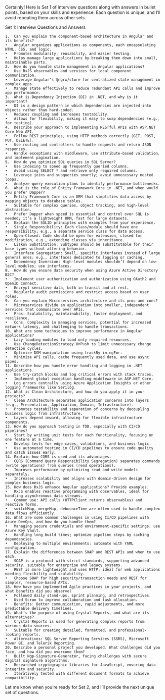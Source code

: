 Certainly! Here is Set 1 of interview questions along with answers in bullet points, based on your skills and experience. Each question is unique, and I’ll avoid repeating them across other sets.

Set 1: Interview Questions and Answers

	1.	Can you explain the component-based architecture in Angular and its benefits?
	•	Angular organizes applications as components, each encapsulating HTML, CSS, and logic.
	•	Promotes modularity, reusability, and easier testing.
	•	Helps manage large applications by breaking them down into small, maintainable parts.
	2.	How do you handle state management in Angular applications?
	•	Use RxJS observables and services for local component communication.
	•	Leverage Angular’s @ngrx/store for centralized state management in complex apps.
	•	Manage state effectively to reduce redundant API calls and improve app performance.
	3.	What is Dependency Injection (DI) in .NET, and why is it important?
	•	DI is a design pattern in which dependencies are injected into objects rather than hard-coded.
	•	Reduces coupling and increases testability.
	•	Allows for flexibility, making it easy to swap dependencies (e.g., for testing).
	4.	Describe your approach to implementing RESTful APIs with ASP.NET Core Web API.
	•	Follow REST principles, using HTTP methods correctly (GET, POST, PUT, DELETE).
	•	Use routing and controllers to handle requests and return JSON responses.
	•	Handle exceptions with middleware, use attribute-based validation, and implement pagination.
	5.	How do you optimize SQL queries in SQL Server?
	•	Use indexing to speed up frequently queried columns.
	•	Avoid using SELECT * and retrieve only required columns.
	•	Leverage joins and subqueries smartly; avoid unnecessary nested loops.
	•	Analyze query execution plans to identify performance bottlenecks.
	6.	What is the role of Entity Framework Core in .NET, and when would you prefer Dapper?
	•	Entity Framework Core is an ORM that simplifies data access by mapping objects to database tables.
	•	Suitable for complex queries, object tracking, and high-level abstraction.
	•	Prefer Dapper when speed is essential and control over SQL is needed; it’s a lightweight ORM, fast for large datasets.
	7.	Explain the SOLID principles with examples from your experience.
	•	Single Responsibility: Each class/module should have one responsibility; e.g., a separate service class for data access.
	•	Open-Closed: Code should be open for extension, closed for modification, e.g., extending classes via inheritance.
	•	Liskov Substitution: Subtypes should be substitutable for their base types without altering behavior.
	•	Interface Segregation: Small, specific interfaces instead of large general ones; e.g., interfaces dedicated to logging or caching.
	•	Dependency Inversion: High-level modules shouldn’t depend on low-level modules; use interfaces.
	8.	How do you ensure data security when using Azure Active Directory B2C?
	•	Implement user authentication and authorization using OAuth2 and OpenID Connect.
	•	Encrypt sensitive data, both in transit and at rest.
	•	Regularly audit permissions and restrict access based on user roles.
	9.	Can you explain Microservices architecture and its pros and cons?
	•	Microservices divide an application into smaller, independent services that communicate over APIs.
	•	Pros: Scalability, maintainability, faster deployment, and resilience.
	•	Cons: Complexity in managing services, potential for increased network latency, and challenging to handle transactions.
	10.	What are some techniques to improve performance in Angular applications?
	•	Lazy loading modules to load only required resources.
	•	Use ChangeDetectionStrategy.OnPush to limit unnecessary change detection cycles.
	•	Optimize DOM manipulation using trackBy in ngFor.
	•	Minimize API calls, cache frequently used data, and use async pipes.
	11.	Describe how you handle error handling and logging in .NET applications.
	•	Use try-catch blocks and log critical errors with stack traces.
	•	Implement global exception handling middleware in ASP.NET Core.
	•	Log errors centrally using Azure Application Insights or other logging frameworks like Serilog.
	12.	What is Clean Architecture, and how do you apply it in your projects?
	•	Clean Architecture separates application concerns into layers (e.g., Presentation, Application, Domain, Infrastructure).
	•	Promotes testability and separation of concerns by decoupling business logic from infrastructure.
	•	Layers depend inward, allowing for flexible infrastructure components.
	13.	How do you approach testing in TDD, especially with CI/CD pipelines?
	•	Start by writing unit tests for each functionality, focusing on one feature at a time.
	•	Develop tests for edge cases, validations, and business logic.
	•	Use automated testing in CI/CD pipelines to ensure code quality and catch issues early.
	14.	Explain how CQRS is used and its advantages.
	•	CQRS (Command Query Responsibility Segregation) separates commands (write operations) from queries (read operations).
	•	Improves performance by optimizing read and write models separately.
	•	Increases scalability and aligns with domain-driven design for complex business logic.
	15.	How does RxJS enhance Angular applications? Provide examples.
	•	RxJS enables reactive programming with observables, ideal for handling asynchronous data streams.
	•	Common use: API calls (HTTPClient returns observables) and reactive forms.
	•	switchMap, mergeMap, debounceTime are often used to handle complex data flows efficiently.
	16.	What are some common challenges in using CI/CD pipelines with Azure DevOps, and how do you handle them?
	•	Managing secure credentials and environment-specific settings; use Azure Key Vault.
	•	Handling long build times; optimize pipeline steps by caching dependencies.
	•	Deploying to multiple environments; automate with YAML configuration.
	17.	Explain the differences between SOAP and REST APIs and when to use each.
	•	SOAP is a protocol with strict standards, supporting advanced security, suitable for enterprise and legacy systems.
	•	REST is more lightweight and uses HTTP; ideal for web applications needing flexibility and scalability.
	•	Choose SOAP for high security/transaction needs and REST for simpler, resource-based APIs.
	18.	How have you implemented Agile practices in your projects, and what benefits did you observe?
	•	Followed daily stand-ups, sprint planning, and retrospectives.
	•	Used Scrum to improve collaboration and task allocation.
	•	Benefits: Better communication, rapid adjustments, and more predictable delivery timelines.
	19.	What’s the purpose of using Crystal Reports, and what are its alternatives?
	•	Crystal Reports is used for generating complex reports from various data sources.
	•	Suitable for creating detailed, formatted, and professional-looking reports.
	•	Alternatives: SQL Server Reporting Services (SSRS), Microsoft Power BI, and Telerik Reporting.
	20.	Describe a personal project you developed. What challenges did you face, and how did you overcome them?
	•	Built Ngp-Signature-Generator, facing challenges with secure digital signature algorithms.
	•	Researched cryptographic libraries for JavaScript, ensuring data integrity and security.
	•	Iteratively tested with different document formats to achieve compatibility.

Let me know when you’re ready for Set 2, and I’ll provide the next unique set of questions.